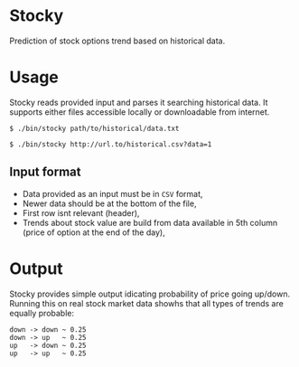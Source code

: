 # Stocky
Prediction of stock options trend based on historical data.

# Usage
Stocky reads provided input and parses it searching historical data. It supports either files accessible locally or downloadable from internet.

    $ ./bin/stocky path/to/historical/data.txt

    $ ./bin/stocky http://url.to/historical.csv?data=1

## Input format
 * Data provided as an input must be in `CSV` format,
 * Newer data should be at the bottom of the file,
 * First row isnt relevant (header),
 * Trends about stock value are build from data available in 5th column (price of option at the end of the day),

# Output
Stocky provides simple output idicating probability of price going up/down. Running this on real stock market data showhs that all types of trends are equally probable:
    
    down -> down ~ 0.25
    down -> up   ~ 0.25
    up   -> down ~ 0.25
    up   -> up   ~ 0.25
